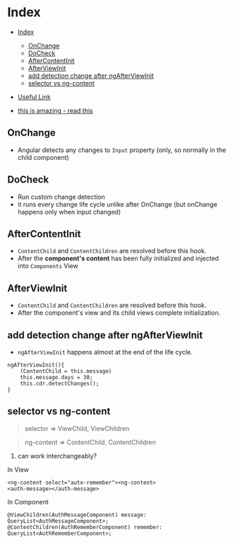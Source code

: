# Index

- [Index](#index)

  - [OnChange](#onchange)
  - [DoCheck](#docheck)
  - [AfterContentInit](#aftercontentinit)
  - [AfterViewInit](#afterviewinit)
  - [add detection change after ngAfterViewInit](#add-detection-change-after-ngafterviewinit)
  - [selector vs ng-content](#selector-vs-ng-content)

- [Useful Link](https://www.tektutorialshub.com/angular/afterviewinit-afterviewchecked-aftercontentinit-aftercontentchecked-in-angular/)
- [this is amazing - read this](https://indepth.dev/posts/1494/complete-guide-angular-lifecycle-hooks)

## OnChange

- Angular detects any changes to `Input` property (only, so normally in the child component)

## DoCheck

- Run custom change detection
- it runs every change life cycle unlike after OnChange (but onChange happens only when input changed)

## AfterContentInit

- `ContentChild` and `ContentChildren` are resolved before this hook.
- After the **component's content** has been fully initialized and injected into `Components` View

## AfterViewInit

- `ContentChild` and `ContentChildren` are resolved before this hook.
- After the component's view and its child views complete initialization.

## add detection change after ngAfterViewInit

- `ngAfterViewInit` happens almost at the end of the life cycle.

```
ngAfterViewInit(){
    (ContentChild = this.message)
    this.message.days = 30;
    this.cdr.detectChanges();
}

```

## selector vs ng-content

> selector => ViewChild, ViewChildren

> ng-content => ContentChild, ContentChildren

1. can work interchangeably?

In View

```
<ng-content select="auto-remember"><ng-content>
<auth-message></auth-message>
```

In Component

```
@ViewChildren(AuthMessageComponent) message: QueryList<AuthMessageComponent>;
@ContentChildren(AuthRememberComponent) remember: QueryList<AuthRememberComponent>;
```
